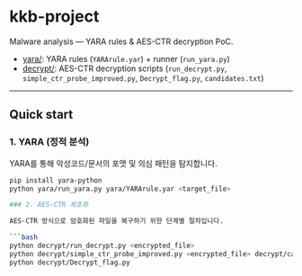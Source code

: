 # kkb-project

Malware analysis — YARA rules & AES-CTR decryption PoC.

- [yara/](yara/): YARA rules (`YARArule.yar`) + runner (`run_yara.py`)
- [decrypt/](decrypt/): AES-CTR decryption scripts (`run_decrypt.py`, `simple_ctr_probe_improved.py`, `Decrypt_flag.py`, `candidates.txt`)

---

## Quick start

### 1. YARA (정적 분석)

YARA를 통해 악성코드/문서의 포맷 및 의심 패턴을 탐지합니다.

```bash
pip install yara-python
python yara/run_yara.py yara/YARArule.yar <target_file>

### 2. AES-CTR 복호화

AES-CTR 방식으로 암호화된 파일을 복구하기 위한 단계별 절차입니다.

```bash
python decrypt/run_decrypt.py <encrypted_file>
python decrypt/simple_ctr_probe_improved.py <encrypted_file> decrypt/candidates.txt -o out
python decrypt/Decrypt_flag.py
